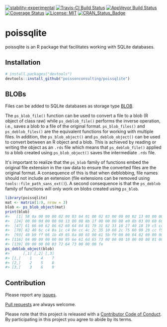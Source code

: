 
<!-- README.md is generated from README.Rmd. Please edit that file -->
[![stability-experimental](https://img.shields.io/badge/stability-experimental-orange.svg)](https://github.com/joethorley/stability-badges#experimental) [![Travis-CI Build Status](https://travis-ci.org/poissonconsulting/poissqlite.svg?branch=master)](https://travis-ci.org/poissonconsulting/poissqlite) [![AppVeyor Build Status](https://ci.appveyor.com/api/projects/status/github/poissonconsulting/poissqlite?branch=master&svg=true)](https://ci.appveyor.com/project/poissonconsulting/poissqlite) [![Coverage Status](https://img.shields.io/codecov/c/github/poissonconsulting/poissqlite/master.svg)](https://codecov.io/github/poissonconsulting/poissqlite?branch=master) [![License: MIT](https://img.shields.io/badge/License-MIT-blue.svg)](https://opensource.org/licenses/MIT) [![CRAN\_Status\_Badge](http://www.r-pkg.org/badges/version/poissqlite)](https://cran.r-project.org/package=poissqlite)

poissqlite
==========

poissqlite is an R package that facilitates working with SQLite databases.

Installation
------------

``` r
# install.packages("devtools")
devtools::install_github("poissonconsulting/poissqlite")
```

BLOBs
-----

Files can be added to SQLite databases as storage type [BLOB](https://sqlite.org/datatype3.html).

The `ps_blob_file()` function can be used to convert a file to a blob (R object of class raw) while `ps_deblob_file()` performs the inverse operation, i.e., saves a blob to a file of the original format. `ps_blob_files()` and `ps_deblob_files()` are the equivalent functions for working with multiple files. In addition, the `ps_blob_object()` and `ps_deblob_object()` can be used to convert between an R object and a blob. This is achieved by reading or writing the object as an `.rds` file which means that `ps_deblob_file()` applied to a blob created using `ps_blob_object()` saves the intermediate `.rds` file.

It's important to realize that the `ps_blob` family of functions embed the original file extension in the raw data to ensure the converted files are the original format. A consequence of this is that when deblobbing, file names should not include an extension (file extensions can be removed using `tools::file_path_sans_ext()`). A second consequence is that the `ps_deblob` family of functions will only work on blobs created using `ps_blob`.

``` r
library(poissqlite)
mat <- matrix(1:9, nrow = 3)
blob <- ps_blob_object(mat)
print(blob)
#>   [1] 58 0a 00 00 00 02 00 03 04 01 00 02 03 00 00 00 02 13 00 00 00 01 00
#>  [24] 00 00 0d 00 00 00 13 00 08 8b 1f 00 00 00 00 e0 8b 03 00 60 60 60 62
#>  [47] 61 66 60 62 06 62 60 64 04 81 79 31 82 33 10 27 40 18 19 c5 cc 40 2c
#>  [70] 82 40 6c c4 0a 1c c4 0e cc 4c 2c 35 10 60 2c 75 60 99 29 cc f5 17 8a
#>  [93] 40 b9 ff 08 1b 49 05 8a 00 03 00 61 5b f9 00 00 04 02 00 00 00 01 00
#> [116] 04 00 09 00 00 00 05 6e 61 6d 65 73 00 00 00 10 00 00 00 01 00 04 00
#> [139] 09 00 00 00 03 72 64 73 00 00 00 fe
ps_deblob_object(blob)
#>      [,1] [,2] [,3]
#> [1,]    1    4    7
#> [2,]    2    5    8
#> [3,]    3    6    9
```

Contribution
------------

Please report any [issues](https://github.com/poissonconsulting/poissqlite/issues).

[Pull requests](https://github.com/poissonconsulting/poissqlite/pulls) are always welcome.

Please note that this project is released with a [Contributor Code of Conduct](CONDUCT.md). By participating in this project you agree to abide by its terms.
